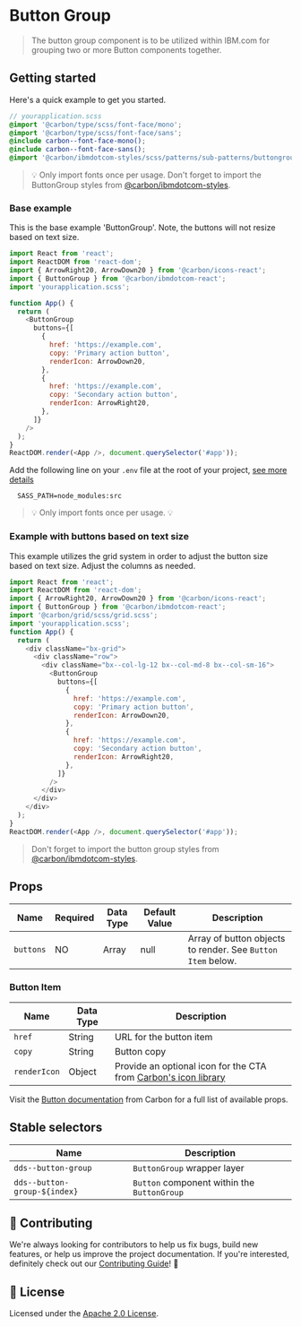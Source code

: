 # Button Group

> The button group component is to be utilized within IBM.com for grouping two
> or more Button components together.

## Getting started

Here's a quick example to get you started.

```scss
// yourapplication.scss
@import '@carbon/type/scss/font-face/mono';
@import '@carbon/type/scss/font-face/sans';
@include carbon--font-face-mono();
@include carbon--font-face-sans();
@import '@carbon/ibmdotcom-styles/scss/patterns/sub-patterns/buttongroup/buttongroup';
```

> 💡 Only import fonts once per usage. Don't forget to import the ButtonGroup
> styles from
> [@carbon/ibmdotcom-styles](https://github.com/carbon-design-system/ibm-dotcom-library/blob/master/packages/styles).

### Base example

This is the base example 'ButtonGroup'. Note, the buttons will not resize based
on text size.

```javascript
import React from 'react';
import ReactDOM from 'react-dom';
import { ArrowRight20, ArrowDown20 } from '@carbon/icons-react';
import { ButtonGroup } from '@carbon/ibmdotcom-react';
import 'yourapplication.scss';

function App() {
  return (
    <ButtonGroup
      buttons={[
        {
          href: 'https://example.com',
          copy: 'Primary action button',
          renderIcon: ArrowDown20,
        },
        {
          href: 'https://example.com',
          copy: 'Secondary action button',
          renderIcon: ArrowRight20,
        },
      ]}
    />
  );
}
ReactDOM.render(<App />, document.querySelector('#app'));
```

Add the following line on your `.env` file at the root of your project,
[see more details](https://github.com/carbon-design-system/ibm-dotcom-library/tree/master/packages/styles#usage)

```
  SASS_PATH=node_modules:src
```

> 💡 Only import fonts once per usage. 💡

### Example with buttons based on text size

This example utilizes the grid system in order to adjust the button size based
on text size. Adjust the columns as needed.

```javascript
import React from 'react';
import ReactDOM from 'react-dom';
import { ArrowRight20, ArrowDown20 } from '@carbon/icons-react';
import { ButtonGroup } from '@carbon/ibmdotcom-react';
import '@carbon/grid/scss/grid.scss';
import 'yourapplication.scss';
function App() {
  return (
    <div className="bx-grid">
      <div className="row">
        <div className="bx--col-lg-12 bx--col-md-8 bx--col-sm-16">
          <ButtonGroup
            buttons={[
              {
                href: 'https://example.com',
                copy: 'Primary action button',
                renderIcon: ArrowDown20,
              },
              {
                href: 'https://example.com',
                copy: 'Secondary action button',
                renderIcon: ArrowRight20,
              },
            ]}
          />
        </div>
      </div>
    </div>
  );
}
ReactDOM.render(<App />, document.querySelector('#app'));
```

> Don't forget to import the button group styles from
> [@carbon/ibmdotcom-styles](https://github.com/carbon-design-system/ibm-dotcom-library/blob/master/packages/styles).

## Props

| Name      | Required | Data Type | Default Value | Description                                                 |
| --------- | -------- | --------- | ------------- | ----------------------------------------------------------- |
| `buttons` | NO       | Array     | null          | Array of button objects to render. See `Button Item` below. |

### Button Item

| Name         | Data Type | Description                                                                                                                    |
| ------------ | --------- | ------------------------------------------------------------------------------------------------------------------------------ |
| `href`       | String    | URL for the button item                                                                                                        |
| `copy`       | String    | Button copy                                                                                                                    |
| `renderIcon` | Object    | Provide an optional icon for the CTA from [Carbon's icon library](https://www.carbondesignsystem.com/guidelines/icons/library) |

Visit the
[Button documentation](http://react.carbondesignsystem.com/?path=/story/buttons--default)
from Carbon for a full list of available props.

## Stable selectors

| Name                         | Description                                 |
| ---------------------------- | ------------------------------------------- |
| `dds--button-group`          | `ButtonGroup` wrapper layer                 |
| `dds--button-group-${index}` | `Button` component within the `ButtonGroup` |

## 🙌 Contributing

We're always looking for contributors to help us fix bugs, build new features,
or help us improve the project documentation. If you're interested, definitely
check out our
[Contributing Guide](https://github.com/carbon-design-system/ibm-dotcom-library/blob/master/.github/CONTRIBUTING.md)!
👀

## 📝 License

Licensed under the
[Apache 2.0 License](https://github.com/carbon-design-system/ibm-dotcom-library/blob/master/LICENSE).
